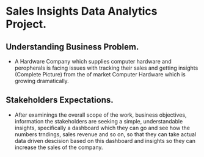# Sales Insights Data Analytics Project.

## Understanding Business Problem.

* A Hardware Company which supplies computer hardware and peropherals is facing issues with tracking their sales and getting insights (Complete Picture) from the of market Computer Hardware which is growing dramatically.

## Stakeholders Expectations.

* After examinings the overall scope of the work, business objectives, information the stakeholders are seeking a simple, understandable insights, specifically a dashboard which they can go and see how the numbers trndings, sales revenue and so on, so that they can take actual data driven descision based on this dashboard and insights so they can increase the sales of the company.
